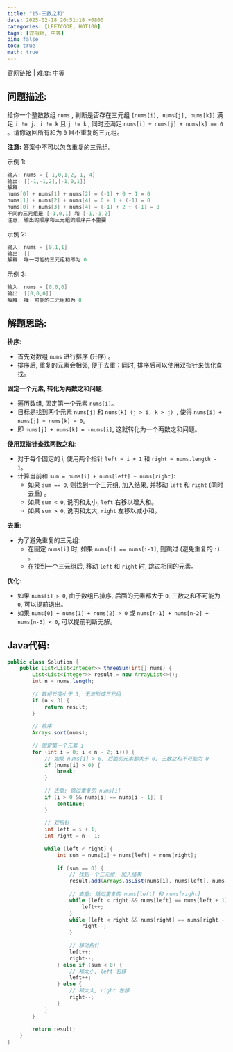 ```yaml
---
title: "15-三数之和"
date: 2025-02-18 20:51:18 +0800
categories: [LEETCODE, HOT100]
tags: [双指针, 中等]
pin: false
toc: true
math: true
---
```


[官网链接](https://leetcode.cn/problems/3sum/) \| 难度: 中等

## 问题描述: 

给你一个整数数组 `nums` , 判断是否存在三元组 `[nums[i], nums[j], nums[k]]` 满足 `i != j`、`i != k` 且 `j != k` , 同时还满足 `nums[i] + nums[j] + nums[k] == 0` 。请你返回所有和为 `0` 且不重复的三元组。

**注意:** 答案中不可以包含重复的三元组。

示例 1:

```java
输入: nums = [-1,0,1,2,-1,-4]
输出: [[-1,-1,2],[-1,0,1]]
解释: 
nums[0] + nums[1] + nums[2] = (-1) + 0 + 1 = 0 
nums[1] + nums[2] + nums[4] = 0 + 1 + (-1) = 0 
nums[0] + nums[3] + nums[4] = (-1) + 2 + (-1) = 0 
不同的三元组是 [-1,0,1] 和 [-1,-1,2] 
注意, 输出的顺序和三元组的顺序并不重要
```

示例 2: 

```java
输入: nums = [0,1,1]
输出: []
解释: 唯一可能的三元组和不为 0 
```

示例 3: 

```java
输入: nums = [0,0,0]
输出: [[0,0,0]]
解释: 唯一可能的三元组和为 0 
```

## 解题思路: 

**排序**: 

- 首先对数组 `nums` 进行排序 (升序) 。
- 排序后, 重复的元素会相邻, 便于去重；同时, 排序后可以使用双指针来优化查找。

**固定一个元素, 转化为两数之和问题**: 

- 遍历数组, 固定第一个元素 `nums[i]`。
- 目标是找到两个元素 `nums[j]` 和 `nums[k] (j > i, k > j) `, 使得 `nums[i] + nums[j] + nums[k] = 0`。
- 即 `nums[j] + nums[k] = -nums[i]`, 这就转化为一个两数之和问题。

**使用双指针查找两数之和**: 

- 对于每个固定的 i, 使用两个指针 `left = i + 1` 和 `right = nums.length - 1`。
- 计算当前和 `sum = nums[i] + nums[left] + nums[right]`: 
  - 如果 `sum == 0`, 则找到一个三元组, 加入结果, 并移动 `left` 和 `right` (同时去重) 。
  - 如果 `sum < 0`, 说明和太小, `left` 右移以增大和。
  - 如果 `sum > 0`, 说明和太大, `right` 左移以减小和。

**去重**: 

- 为了避免重复的三元组: 
  - 在固定 `nums[i]` 时, 如果 `nums[i] == nums[i-1]`, 则跳过 (避免重复的 `i`) 。
  - 在找到一个三元组后, 移动 `left` 和 `right` 时, 跳过相同的元素。

**优化**: 

- 如果 `nums[i] > 0`, 由于数组已排序, 后面的元素都大于 `0`, 三数之和不可能为 `0`, 可以提前退出。
- 如果 `nums[0] + nums[1] + nums[2] > 0` 或 `nums[n-1] + nums[n-2] + nums[n-3] < 0`, 可以提前判断无解。

## Java代码: 

```java
public class Solution {
    public List<List<Integer>> threeSum(int[] nums) {
        List<List<Integer>> result = new ArrayList<>();
        int n = nums.length;
        
        // 数组长度小于 3, 无法形成三元组
        if (n < 3) {
            return result;
        }
        
        // 排序
        Arrays.sort(nums);
        
        // 固定第一个元素 i
        for (int i = 0; i < n - 2; i++) {
            // 如果 nums[i] > 0, 后面的元素都大于 0, 三数之和不可能为 0
            if (nums[i] > 0) {
                break;
            }
            
            // 去重: 跳过重复的 nums[i]
            if (i > 0 && nums[i] == nums[i - 1]) {
                continue;
            }
            
            // 双指针
            int left = i + 1;
            int right = n - 1;
            
            while (left < right) {
                int sum = nums[i] + nums[left] + nums[right];
                
                if (sum == 0) {
                    // 找到一个三元组, 加入结果
                    result.add(Arrays.asList(nums[i], nums[left], nums[right]));
                    
                    // 去重: 跳过重复的 nums[left] 和 nums[right]
                    while (left < right && nums[left] == nums[left + 1]) {
                        left++;
                    }
                    while (left < right && nums[right] == nums[right - 1]) {
                        right--;
                    }
                    
                    // 移动指针
                    left++;
                    right--;
                } else if (sum < 0) {
                    // 和太小, left 右移
                    left++;
                } else {
                    // 和太大, right 左移
                    right--;
                }
            }
        }
        
        return result;
    }
}
```
